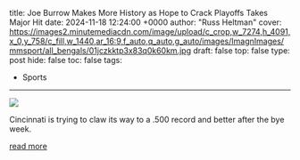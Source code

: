 title: Joe Burrow Makes More History as Hope to Crack Playoffs Takes Major Hit
date: 2024-11-18 12:24:00 +0000
author: "Russ Heltman"
cover: https://images2.minutemediacdn.com/image/upload/c_crop,w_7274,h_4091,x_0,y_758/c_fill,w_1440,ar_16:9,f_auto,q_auto,g_auto/images/ImagnImages/mmsport/all_bengals/01jczkktp3x83q0k60km.jpg
draft: false
top: false
type: post
hide: false
toc: false
tags:
  - Sports
---

![](https://images2.minutemediacdn.com/image/upload/c_crop,w_7274,h_4091,x_0,y_758/c_fill,w_1440,ar_16:9,f_auto,q_auto,g_auto/images/ImagnImages/mmsport/all_bengals/01jczkktp3x83q0k60km.jpg)

Cincinnati is trying to claw its way to a .500 record and better after the bye week.

[read more](https://www.si.com/nfl/bengals/gameday/joe-burrow-makes-more-history-as-hope-to-crack-playoffs-takes-major-hit-01jcydya77ca)
